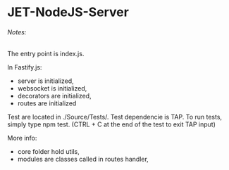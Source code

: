 # JET-NodeJS-Server
###### Notes:
The entry point is index.js.

In Fastify.js:
- server is initialized,
- websocket is initialized,
- decorators are initialized,
- routes are initialized

Test are located in ./Source/Tests/. Test dependencie is TAP.
To run tests, simply type npm test. (CTRL + C at the end of the test to exit TAP input)

More info:
- core folder hold utils,
- modules are classes called in routes handler,
